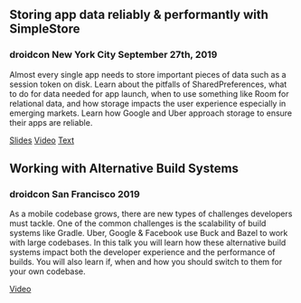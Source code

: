 ## Storing app data reliably & performantly with SimpleStore
### droidcon New York City September 27th, 2019 

Almost every single app needs to store important pieces of data such as a session token on disk. Learn about the pitfalls of SharedPreferences, what to do for data needed for app launch, when to use something like Room for relational data, and how storage impacts the user experience especially in emerging markets. Learn how Google and Uber approach storage to ensure their apps are reliable.

[Slides](https://speakerdeck.com/kurtisnelson/storing-app-data-reliably-performantly-and-easily)
[Video](https://www.droidcon.com/media-detail?video=362742094)
[Text](https://github.com/kurtisnelson/presentations/blob/master/storing-app-data/slides.md)

## Working with Alternative Build Systems
### droidcon San Francisco 2019

As a mobile codebase grows, there are new types of challenges developers must tackle. One of the common challenges is the scalability of build systems like Gradle. Uber, Google & Facebook use Buck and Bazel to work with large codebases. In this talk you will learn how these alternative build systems impact both the developer experience and the performance of builds. You will also learn if, when and how you should switch to them for your own codebase.

[Video](https://www.droidcon.com/media-detail?video=380844791)
